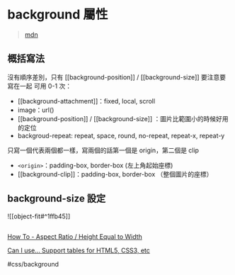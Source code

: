 # background 屬性
>[mdn](https://developer.mozilla.org/ja/docs/Web/CSS/background)



## 概括寫法

沒有順序差別，只有 [[background-position]] / [[background-size]] 要注意要寫在一起
可用 0-1 次：

-   [[background-attachment]]：fixed, local, scroll
-   image：url()
-   [[background-position]] / [[background-size]] ：圖片比範圍小的時候好用的定位
-   backgroud-repeat: repeat, space, round, no-repeat, repeat-x, repeat-y

只寫一個代表兩個都一樣，寫兩個的話第一個是 origin，第二個是 clip
- `<origin>`：padding-box, border-box (左上角起始座標)
- [[background-clip]]：padding-box, border-box （整個圖片的座標）
	
## background-size 設定
![[object-fit#^1ffb45]]


## 

[How To - Aspect Ratio / Height Equal to Width](https://www.w3schools.com/howto/howto_css_aspect_ratio.asp)

[Can I use... Support tables for HTML5, CSS3, etc](https://caniuse.com/mdn-css_properties_aspect-ratio)

  
	
#css/background 